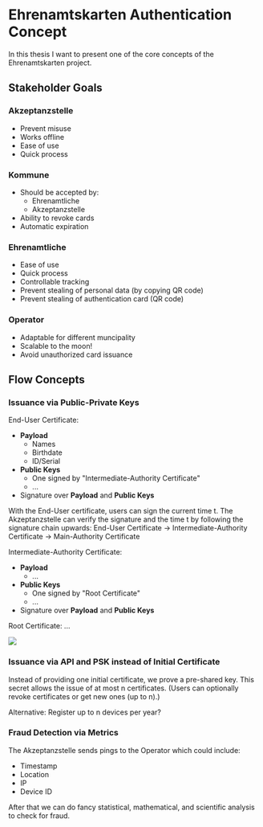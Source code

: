 # Ehrenamtskarten Authentication Concept

In this thesis I want to present one of the core concepts of the Ehrenamtskarten project.

## Stakeholder Goals

### Akzeptanzstelle

* Prevent misuse
* Works offline
* Ease of use
* Quick process


### Kommune

* Should be accepted by:
  * Ehrenamtliche
  * Akzeptanzstelle
* Ability to revoke cards
* Automatic expiration

### Ehrenamtliche

* Ease of use
* Quick process
* Controllable tracking
* Prevent stealing of personal data (by copying QR code)
* Prevent stealing of authentication card (QR code)

### Operator

* Adaptable for different muncipality
* Scalable to the moon!
* Avoid unauthorized card issuance

## Flow Concepts

### Issuance via Public-Private Keys

End-User Certificate:
* **Payload**
  * Names
  * Birthdate
  * ID/Serial
* **Public Keys** 
  * One signed by "Intermediate-Authority Certificate"
  * ...
* Signature over **Payload** and **Public Keys**


With the End-User certificate, users can sign the current time t. The Akzeptanzstelle can verify the signature and the time t by following the signature chain upwards:
End-User Certificate -> Intermediate-Authority Certificate -> Main-Authority Certificate


Intermediate-Authority Certificate:
* **Payload**
  * ...
* **Public Keys** 
  * One signed by "Root Certificate"
  * ...
* Signature over **Payload** and **Public Keys**

Root Certificate:
...

[![](https://mermaid.ink/img/eyJjb2RlIjoiZ3JhcGggVERcbiAgICBEaWdpdGFsZmFicmlrIC0tLT4gQihcIkVocmVuYW10c2thcnRlIEJheWVyblwiKTtcbiAgICBEaWdpdGFsZmFicmlrIC0tLT4gTihcIkVocmVuYW10c2thcnRlIE5SV1wiKTtcbiAgICBEaWdpdGFsZmFicmlrIC0tLT4gUyhTb3ppYWxwYXNzIE51ZXJuYmVyZyk7XG4gICAgIEIgLS0tPiBNdWVuY2hlbjtcbiAgICAgTiAtLS0-IER1ZXNzZWxkb3JmO1xuICAgIE11ZW5jaGVuIC0tLT4gTWFya2w7XG4gICAgTXVlbmNoZW4gLS0tPiBEYW5pZWw7XG4gICAgRHVlc3NlbGRvcmYgLS0tPiBNYXJrO1xuICAgIER1ZXNzZWxkb3JmIC0tLT4gU2FtO1xuICAgIFMgLS0tPiBDbGFyYTsiLCJtZXJtYWlkIjp7InRoZW1lIjoiZGVmYXVsdCJ9LCJ1cGRhdGVFZGl0b3IiOnRydWUsImF1dG9TeW5jIjp0cnVlLCJ1cGRhdGVEaWFncmFtIjpmYWxzZX0)](https://mermaid-js.github.io/mermaid-live-editor/edit#eyJjb2RlIjoiZ3JhcGggVERcbiAgICBEaWdpdGFsZmFicmlrIC0tLT4gQihcIkVocmVuYW10c2thcnRlIEJheWVyblwiKTtcbiAgICBEaWdpdGFsZmFicmlrIC0tLT4gTihcIkVocmVuYW10c2thcnRlIE5SV1wiKTtcbiAgICBEaWdpdGFsZmFicmlrIC0tLT4gUyhTb3ppYWxwYXNzIE51ZXJuYmVyZyk7XG4gICAgIEIgLS0tPiBNdWVuY2hlbjtcbiAgICAgTiAtLS0-IER1ZXNzZWxkb3JmO1xuICAgIE11ZW5jaGVuIC0tLT4gTWFya2w7XG4gICAgTXVlbmNoZW4gLS0tPiBEYW5pZWw7XG4gICAgRHVlc3NlbGRvcmYgLS0tPiBNYXJrO1xuICAgIER1ZXNzZWxkb3JmIC0tLT4gU2FtO1xuICAgIFMgLS0tPiBDbGFyYTsiLCJtZXJtYWlkIjoie1xuICBcInRoZW1lXCI6IFwiZGVmYXVsdFwiXG59IiwidXBkYXRlRWRpdG9yIjp0cnVlLCJhdXRvU3luYyI6dHJ1ZSwidXBkYXRlRGlhZ3JhbSI6ZmFsc2V9)


### Issuance via API and PSK instead of Initial Certificate

Instead of providing one initial certificate, we prove a pre-shared key. This secret allows the issue of at most n certificates. (Users can optionally revoke certificates or get new ones (up to n).)


Alternative: Register up to n devices per year?

### Fraud Detection via Metrics

The Akzeptanzstelle sends pings to the Operator which could include:
* Timestamp
* Location
* IP
* Device ID

After that we can do fancy statistical, mathematical, and scientific analysis to check for fraud.